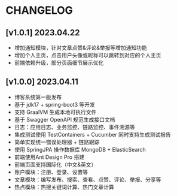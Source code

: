 # CHANGELOG


## [v1.0.1] 2023.04.22

- 增加通知模块，针对文章点赞&评论&举报等增加通知功能
- 增加个人主页，点击用户头像或昵称可以跳转到对应的个人主页
- 前端依赖升级，部分页面细节展示优化

## [v1.0.0] 2023.04.11

- 博客系统第一版发布
- 基于 jdk17 + spring-boot3 等开发
- 支持 GraalVM 生成本地可执行文件
- 基于 Swagger OpenAPI 规范生成接口文档
- 日志：应用日志、业务监控、链路监控、事件溯源等
- 集成测试使用 TestContainers + Cucumber 同时支持生成测试报告
- 简单实现统一错误处理器 + 链路跟踪
- 使用 SpringJPA 操作数据库 MongoDB + ElasticSearch 
- 前端使用Ant Design Pro 搭建
- 前端页面支持国际化（中文&英文）
- 账户模块：注册、登录、设置等
- 文章模块：编写发布、搜索、查看、点赞、评论、举报、分享等
- 热点模块：热搜关键词计算、热门文章计算